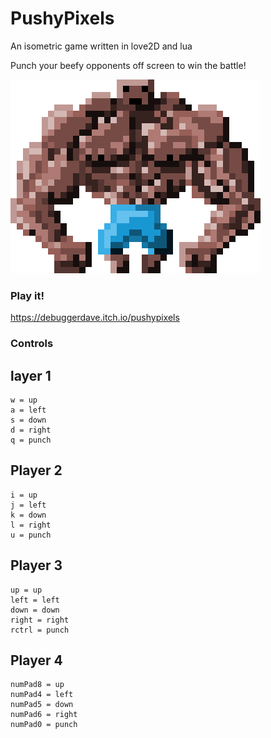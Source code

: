 # PushyPixels

An isometric game written in love2D and lua

Punch your beefy opponents off screen to win the battle!

![](arms_front.gif)


### Play it!
https://debuggerdave.itch.io/pushypixels

### Controls

## layer 1
    w = up
    a = left
    s = down
    d = right
    q = punch
    
    
## Player 2
    i = up
    j = left
    k = down
    l = right
    u = punch

## Player 3
    up = up
    left = left
    down = down
    right = right
    rctrl = punch

## Player 4
    numPad8 = up
    numPad4 = left
    numPad5 = down
    numPad6 = right
    numPad0 = punch
